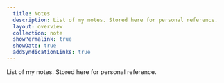 ```yaml
---
  title: Notes
  description: List of my notes. Stored here for personal reference.
  layout: overview
  collection: note
  showPermalink: true
  showDate: true
  addSyndicationLinks: true
---
```

List of my notes. Stored here for personal reference.